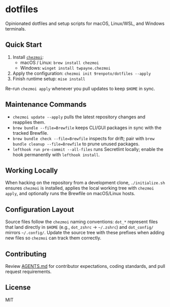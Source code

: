 # dotfiles

Opinionated dotfiles and setup scripts for macOS, Linux/WSL, and Windows terminals.

## Quick Start

1. Install [`chezmoi`](https://www.chezmoi.io/):
   - macOS / Linux: `brew install chezmoi`
   - Windows: `winget install twpayne.chezmoi`
2. Apply the configuration: `chezmoi init 9renpoto/dotfiles --apply`
3. Finish runtime setup: `mise install`

Re-run `chezmoi apply` whenever you pull updates to keep `$HOME` in sync.

## Maintenance Commands

- `chezmoi update --apply` pulls the latest repository changes and reapplies them.
- `brew bundle --file=Brewfile` keeps CLI/GUI packages in sync with the tracked Brewfile.
- `brew bundle check --file=Brewfile` inspects for drift; pair with `brew bundle cleanup --file=Brewfile` to prune unused packages.
- `lefthook run pre-commit --all-files` runs Secretlint locally; enable the hook permanently with `lefthook install`.

## Working Locally

When hacking on the repository from a development clone, `./initialize.sh` ensures `chezmoi` is installed, applies the local working tree with `chezmoi apply`, and optionally runs the Brewfile on macOS/Linux hosts.

## Configuration Layout

Source files follow the `chezmoi` naming conventions: `dot_*` represent files that land directly in `$HOME` (e.g., `dot_zshrc` → `~/.zshrc`) and `dot_config/` mirrors `~/.config/`. Update the source tree with these prefixes when adding new files so `chezmoi` can track them correctly.

## Contributing

Review [AGENTS.md](AGENTS.md) for contributor expectations, coding standards, and pull request requirements.

## License

MIT
